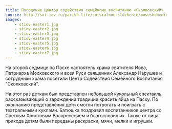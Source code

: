 ```yaml
---
title: Посещение Центра содействия семейному воспитанию «Сколковский»
source: http://svt-iov.ru/parish-life/sotsialnoe-sluzhenie/poseshchenie-tsentra-sodejstviya-semejnomu-vospitaniyu-skolkovskij
images:
    - stiov-easter1.jpg
    - stiov-easter2.jpg
    - stiov-easter3.jpg
    - stiov-easter4.jpg
    - stiov-easter5.jpg
    - stiov-easter6.jpg
    - stiov-easter7.jpg
---
```

На второй седмице по Пасхе настоятель храма святителя Иова, Патриарха Московского и всея Руси священник
Александр Нарушев и сотрудники храма посетили Центр Содействия Семейного Воспитания "Сколковский".

<!--more-->
На этот раз деткам был представлен небольшой кукольный спектакль, рассказывающий о зарождении традиции красить яйца
на Пасху. По окончанию представления дети смогли потрогать и поиграть с театральными куклами. Батюшка поздравил
воспитанников центра со Светлым Христовым Воскресением и благословил их. Также от лица прихода детям были переданы
раскраски, мячи, мелки и игрушки.